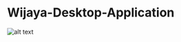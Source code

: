 # Wijaya-Desktop-Application

![alt text](https://raw.githubusercontent.com/devilyouknow/Wijaya-Desktop-Application/blob/master/home.PNG)
